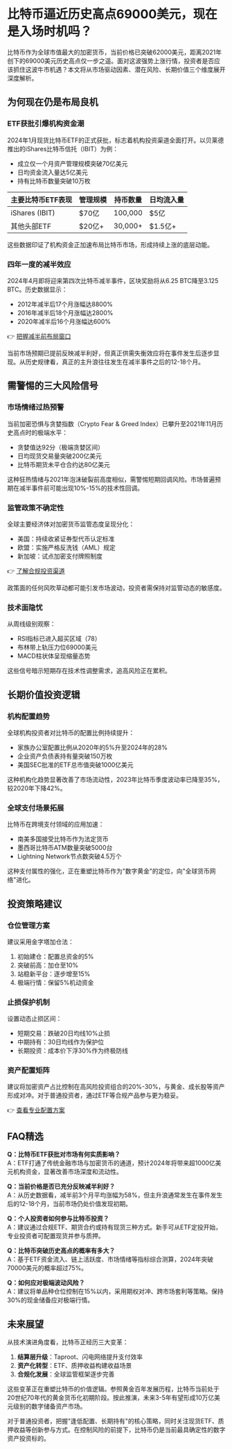 # 比特币逼近历史高点69000美元，现在是入场时机吗？

比特币作为全球市值最大的加密货币，当前价格已突破62000美元，距离2021年创下的69000美元历史高点仅一步之遥。面对这波强势上涨行情，投资者是否应该抓住这波牛市机遇？本文将从市场驱动因素、潜在风险、长期价值三个维度展开深度解析。

## 为何现在仍是布局良机

### ETF获批引爆机构资金潮
2024年1月现货比特币ETF的正式获批，标志着机构投资渠道全面打开。以贝莱德推出的iShares比特币信托（IBIT）为例：
- 成立仅一个月资产管理规模突破70亿美元
- 日均资金流入量达5亿美元
- 持有比特币数量突破10万枚

| 主要比特币ETF表现 | 管理规模 | 持币数量 | 日均流入量 |
|------------------|----------|----------|------------|
| iShares (IBIT)   | $70亿    | 100,000  | $5亿       |
| 其他头部ETF      | $20亿+   | 30,000+  | $1.5亿+    |

这些数据印证了机构资金正加速布局比特币市场，形成持续上涨的底层动能。

### 四年一度的减半效应
2024年4月即将迎来第四次比特币减半事件，区块奖励将从6.25 BTC降至3.125 BTC。历史数据显示：
- 2012年减半后17个月涨幅达8800%
- 2016年减半后18个月涨幅达2800%
- 2020年减半后16个月涨幅达600%

👉 [把握减半前布局窗口](https://bit.ly/okx_welcome)

当前市场预期已提前反映减半利好，但真正供需失衡效应将在事件发生后逐步显现。从历史规律看，真正的主升浪往往发生在减半事件之后的12-18个月。

## 需警惕的三大风险信号

### 市场情绪过热预警
当前加密恐惧与贪婪指数（Crypto Fear & Greed Index）已攀升至2021年11月历史高点时的极端水平：
- 贪婪值达92分（极端贪婪区间）
- 日均现货交易量突破200亿美元
- 比特币期货未平仓合约达80亿美元

这种狂热情绪与2021年泡沫破裂前高度相似，需警惕短期回调风险。市场普遍预期在减半事件前可能出现10%-15%的技术性回调。

### 监管政策不确定性
全球主要经济体对加密货币监管态度呈现分化：
- 美国：持续收紧证券型代币认定标准
- 欧盟：实施严格反洗钱（AML）规定
- 新加坡：试点加密支付牌照制度

👉 [了解合规投资渠道](https://bit.ly/okx_welcome)

政策面的任何风吹草动都可能引发市场波动，投资者需保持对监管动态的敏感度。

### 技术面隐忧
从周线级别观察：
- RSI指标已进入超买区域（78）
- 布林带上轨压力位69000美元
- MACD柱状体呈现缩量态势

这些信号暗示短期存在技术性调整需求，追高风险正在累积。

## 长期价值投资逻辑

### 机构配置趋势
全球机构投资者对比特币的配置比例持续提升：
- 家族办公室配置比例从2020年的5%升至2024年的28%
- 企业资产负债表持有量突破150万枚
- 美国SEC批准的ETF总市值突破1000亿美元

这种机构化趋势显著改善了市场流动性，2023年比特币季度波动率已降至35%，较2020年下降42%。

### 全球支付场景拓展
比特币在跨境支付领域的应用加速：
- 南美多国接受比特币作为法定货币
- 墨西哥比特币ATM数量突破5000台
- Lightning Network节点数突破4.5万个

这种支付属性的强化，正在重塑比特币作为"数字黄金"的定位，向"全球货币网络"进化。

## 投资策略建议

### 仓位管理方案
建议采用金字塔加仓法：
1. 初始建仓：配置总资金的5%
2. 突破前高：加仓至10%
3. 站稳新平台：逐步增至15%
4. 极端行情：保留5%机动资金

### 止损保护机制
设置动态止损区间：
- 短期交易：跌破20日均线10%止损
- 中期持有：30日均线作为保护位
- 长期投资：成本价下浮30%作为终极防线

### 资产配置矩阵
建议将加密资产占比控制在高风险投资组合的20%-30%，与黄金、成长股等资产形成对冲。对于普通投资者，通过ETF等合规产品参与更为稳妥。

👉 [查看专业配置方案](https://bit.ly/okx_welcome)

## FAQ精选

**Q：比特币ETF获批对市场有何实质影响？**  
A：ETF打通了传统金融市场与加密货币的通道，预计2024年将带来超1000亿美元机构资金，显著改善市场深度和流动性。

**Q：当前价格是否已充分反映减半利好？**  
A：从历史数据看，减半前3个月平均涨幅为58%，但主升浪通常发生在事件发生后的12-18个月，当前市场仍处价值发现初期。

**Q：个人投资者如何参与比特币投资？**  
A：建议通过合规ETF、期货合约或持有现货三种方式。新手可从ETF定投开始，专业投资者可配置现货并参与质押。

**Q：比特币突破历史高点的概率有多大？**  
A：基于ETF资金流入、链上活跃度、市场情绪等指标综合测算，2024年突破70000美元的概率超过75%。

**Q：如何应对极端波动风险？**  
A：建议将单品种仓位控制在15%以内，采用期权对冲、跨市场套利等策略。保持30%的现金储备应对极端行情。

## 未来展望

从技术演进角度看，比特币正经历三大变革：
1. **结算层升级**：Taproot、闪电网络提升支付效率
2. **资产化转型**：ETF、质押收益构建收益场景
3. **合规化发展**：全球监管框架逐步完善

这些变革正在重塑比特币的价值逻辑。参照黄金百年发展历程，比特币当前处于20世纪70年代的黄金货币化初期阶段。按此推演，未来3-5年有望形成10万亿美元级别的数字储备资产市场。

对于普通投资者，把握"逢低配置、长期持有"的核心策略，同时关注现货ETF、质押收益等创新参与方式。在控制风险的前提下，比特币仍是当前最具确定性的数字资产投资标的。